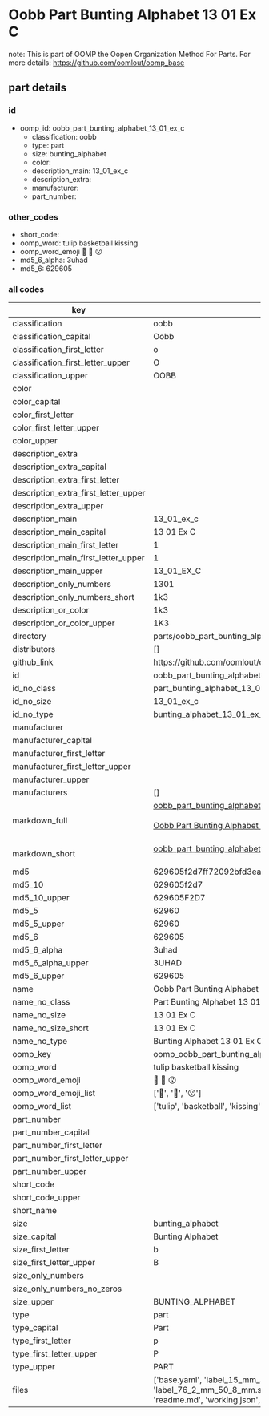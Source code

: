 # Oobb Part Bunting Alphabet 13 01 Ex C  

note: This is part of OOMP the Oopen Organization Method For Parts. For more details: https://github.com/oomlout/oomp_base

##  part details





### id
* oomp_id: oobb_part_bunting_alphabet_13_01_ex_c
  * classification: oobb
  * type: part
  * size: bunting_alphabet
  * color: 
  * description_main: 13_01_ex_c
  * description_extra: 
  * manufacturer: 
  * part_number: 

### other_codes
* short_code: 
* oomp_word: tulip basketball kissing
* oomp_word_emoji :tulip: :basketball: :kissing:
* md5_6_alpha: 3uhad
* md5_6: 629605

### all codes 
| key | value |  
| --- | --- |  
| classification | oobb |  
| classification_capital | Oobb |  
| classification_first_letter | o |  
| classification_first_letter_upper | O |  
| classification_upper | OOBB |  
| color |  |  
| color_capital |  |  
| color_first_letter |  |  
| color_first_letter_upper |  |  
| color_upper |  |  
| description_extra |  |  
| description_extra_capital |  |  
| description_extra_first_letter |  |  
| description_extra_first_letter_upper |  |  
| description_extra_upper |  |  
| description_main | 13_01_ex_c |  
| description_main_capital | 13 01 Ex C |  
| description_main_first_letter | 1 |  
| description_main_first_letter_upper | 1 |  
| description_main_upper | 13_01_EX_C |  
| description_only_numbers | 1301 |  
| description_only_numbers_short | 1k3 |  
| description_or_color | 1k3 |  
| description_or_color_upper | 1K3 |  
| directory | parts/oobb_part_bunting_alphabet_13_01_ex_c |  
| distributors | [] |  
| github_link | https://github.com/oomlout/oomlout_oomp_part_src/tree/main/parts/oobb_part_bunting_alphabet_13_01_ex_c/working |  
| id | oobb_part_bunting_alphabet_13_01_ex_c |  
| id_no_class | part_bunting_alphabet_13_01_ex_c |  
| id_no_size | 13_01_ex_c |  
| id_no_type | bunting_alphabet_13_01_ex_c |  
| manufacturer |  |  
| manufacturer_capital |  |  
| manufacturer_first_letter |  |  
| manufacturer_first_letter_upper |  |  
| manufacturer_upper |  |  
| manufacturers | [] |  
| markdown_full | [oobb_part_bunting_alphabet_13_01_ex_c](https://github.com/oomlout/oomlout_oomp_part_src/tree/main/parts/oobb_part_bunting_alphabet_13_01_ex_c/working)<br>[](https://github.com/oomlout/oomlout_oomp_part_src/tree/main/parts/oobb_part_bunting_alphabet_13_01_ex_c/working)<br>[Oobb Part Bunting Alphabet 13 01 Ex C](https://github.com/oomlout/oomlout_oomp_part_src/tree/main/parts/oobb_part_bunting_alphabet_13_01_ex_c/working)<br><br> |  
| markdown_short | [oobb_part_bunting_alphabet_13_01_ex_c](https://github.com/oomlout/oomlout_oomp_part_src/tree/main/parts/oobb_part_bunting_alphabet_13_01_ex_c/working)<br><br> |  
| md5 | 629605f2d7ff72092bfd3ea13fdc4eaf |  
| md5_10 | 629605f2d7 |  
| md5_10_upper | 629605F2D7 |  
| md5_5 | 62960 |  
| md5_5_upper | 62960 |  
| md5_6 | 629605 |  
| md5_6_alpha | 3uhad |  
| md5_6_alpha_upper | 3UHAD |  
| md5_6_upper | 629605 |  
| name | Oobb Part Bunting Alphabet 13 01 Ex C |  
| name_no_class | Part Bunting Alphabet 13 01 Ex C |  
| name_no_size | 13 01 Ex C |  
| name_no_size_short | 13 01 Ex C |  
| name_no_type | Bunting Alphabet 13 01 Ex C |  
| oomp_key | oomp_oobb_part_bunting_alphabet_13_01_ex_c |  
| oomp_word | tulip basketball kissing |  
| oomp_word_emoji | :tulip: :basketball: :kissing: |  
| oomp_word_emoji_list | [':tulip:', ':basketball:', ':kissing:'] |  
| oomp_word_list | ['tulip', 'basketball', 'kissing'] |  
| part_number |  |  
| part_number_capital |  |  
| part_number_first_letter |  |  
| part_number_first_letter_upper |  |  
| part_number_upper |  |  
| short_code |  |  
| short_code_upper |  |  
| short_name |  |  
| size | bunting_alphabet |  
| size_capital | Bunting Alphabet |  
| size_first_letter | b |  
| size_first_letter_upper | B |  
| size_only_numbers |  |  
| size_only_numbers_no_zeros |  |  
| size_upper | BUNTING_ALPHABET |  
| type | part |  
| type_capital | Part |  
| type_first_letter | p |  
| type_first_letter_upper | P |  
| type_upper | PART |  
| files | ['base.yaml', 'label_15_mm_30_mm.pdf', 'label_15_mm_30_mm.svg', 'label_76_2_mm_50_8_mm.pdf', 'label_76_2_mm_50_8_mm.svg', 'label_oomlout_76_2_mm_50_8_mm.pdf', 'label_oomlout_76_2_mm_50_8_mm.svg', 'readme.md', 'working.json', 'working.yaml'] |  
